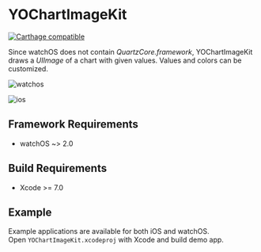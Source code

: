 # YOChartImageKit

[![Carthage compatible](https://img.shields.io/badge/Carthage-compatible-4BC51D.svg?style=flat)](https://github.com/Carthage/Carthage)

Since watchOS does not contain _QuartzCore.framework_, YOChartImageKit draws a _UIImage_ of a chart with given values.
Values and colors can be customized.

![watchos](https://raw.githubusercontent.com/yasuoza/YOChartImageKit/assets/images/watchos/all.png)

![ios](https://raw.githubusercontent.com/yasuoza/YOChartImageKit/assets/images/ios/all.png)

## Framework Requirements

- watchOS ~> 2.0

## Build Requirements

- Xcode >= 7.0

## Example

Example applications are available for both iOS and watchOS.  
Open `YOChartImageKit.xcodeproj` with Xcode and build demo app.
